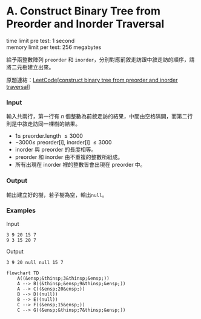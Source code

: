 # A. Construct Binary Tree from Preorder and Inorder Traversal
time limit pre test: 1 second  
memory limit per test: 256 megabytes  

給予兩整數陣列 `preorder` 和 `inorder`，分別對應前敘走訪跟中敘走訪的順序，請將二元樹建立出來。

原題連結：[LeetCode[construct binary tree from preorder and inorder traversal]](https://leetcode.com/problems/construct-binary-tree-from-preorder-and-inorder-traversal/description/)

### Input
輸入共兩行，第一行有 $n$ 個整數為前敘走訪的結果，中間由空格隔開，而第二行則是中敘走訪同一棵樹的結果。
- $1 \le$ preorder.length $\le 3000$
- $-3000 \le$ preorder\[i\], inorder\[i\] $\le 3000$
- inorder 與 preorder 的長度相等。
- preorder 和 inorder 由不重複的整數所組成。
- 所有出現在 inorder 裡的整數皆會出現在 preorder 中。

### Output
輸出建立好的樹，若子樹為空，輸出`null`。

### Examples
Input
```plain
3 9 20 15 7
9 3 15 20 7
```

Output
```plain
3 9 20 null null 15 7
```
```mermaid
flowchart TD
    A((&ensp;&thinsp;3&thinsp;&ensp;))  
    A --> B((&thinsp;&ensp;9&thinsp;&ensp;))
    A --> C((&ensp;20&ensp;))
    B --> D((null))
    B --> E((null))
    C --> F((&ensp;15&ensp;))
    C --> G((&ensp;&thinsp;7&thinsp;&ensp;))
```